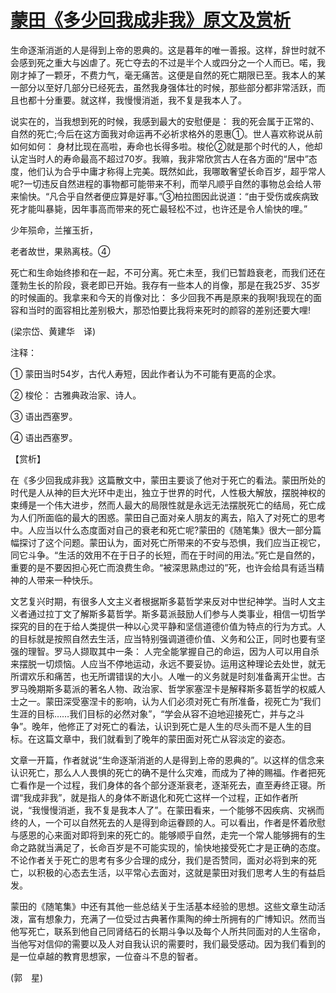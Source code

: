 # [蒙田《多少回我成非我》原文及赏析](https://www.vrrw.net/wx/12087.html)

生命逐渐消逝的人是得到上帝的恩典的。这是暮年的唯一善报。这样，辞世时就不会感到死之重大与凶虐了。死亡夺去的不过是半个人或四分之一个人而已。喏，我刚才掉了一颗牙，不费力气，毫无痛苦。这便是自然的死亡期限已至。我本人的某一部分以至好几部分已经死去，虽然我身强体壮的时候，那些部分都非常活跃，而且也都十分重要。就这样，我慢慢消逝，我不复是我本人了。

说实在的，当我想到死的时候，我感到最大的安慰便是： 我的死会属于正常的、自然的死亡;今后在这方面我对命运再不必祈求格外的恩惠①。世人喜欢称说从前如何如何： 身材比现在高啦，寿命也长得多啦。梭伦②就是那个时代的人，他却认定当时人的寿命最高不超过70岁。我嘛，我非常欣赏古人在各方面的“居中”态度，他们认为合乎中庸才称得上完美。既然如此，我哪敢奢望长命百岁，超乎常人呢?一切违反自然进程的事物都可能带来不利，而举凡顺乎自然的事物总会给人带来愉快。“凡合乎自然者便应算是好事。”③柏拉图因此说道：“由于受伤或疾病致死才能叫暴毙，因年事高而带来的死亡最轻松不过，也许还是令人愉快的哩。”

少年殒命，兰摧玉折，

老者故世，果熟离枝。④

死亡和生命始终掺和在一起，不可分离。死亡未至，我们已暂趋衰老，而我们还在蓬勃生长的阶段，衰老即已开始。我存有一些本人的肖像，那是在我25岁、35岁的时候画的。我拿来和今天的肖像对比： 多少回我不再是原来的我啊!我现在的面容和当时的面容相比差别极大，那恐怕要比我将来死时的颜容的差别还要大哩!

(梁宗岱、黄建华　译)

注释：

① 蒙田当时54岁，古代人寿短，因此作者认为不可能有更高的企求。

② 梭伦： 古雅典政治家、诗人。

③ 语出西塞罗。

④ 语出西塞罗。



【赏析】

在《多少回我成非我》这篇散文中，蒙田主要谈了他对于死亡的看法。蒙田所处的时代是人从神的巨大光环中走出，独立于世界的时代，人性极大解放，摆脱神权的束缚是一个伟大进步，然而人最大的局限性就是永远无法摆脱死亡的结局，死亡成为人们所面临的最大的困惑。蒙田自己面对亲人朋友的离去，陷入了对死亡的思考中。人应当以什么态度面对自己的衰老和死亡呢?蒙田的《随笔集》很大一部分篇幅探讨了这个问题。蒙田认为，面对死亡所带来的不安与恐惧，我们应当正视它，同它斗争。“生活的效用不在于日子的长短，而在于时间的用法。”死亡是自然的，重要的是不要因担心死亡而浪费生命。“被深思熟虑过的”死，也许会给具有适当精神的人带来一种快乐。

文艺复兴时期，有很多人文主义者根据斯多葛哲学来反对中世纪神学。当时人文主义者通过拉丁文了解斯多葛哲学。斯多葛派鼓励人们参与人类事业，相信一切哲学探究的目的在于给人类提供一种以心灵平静和坚信道德价值为特点的行为方式。人的目标就是按照自然去生活，应当特别强调道德价值、义务和公正，同时也要有坚强的理智。罗马人撷取其中一条： 人完全能掌握自己的命运，因为人可以用自杀来摆脱一切烦恼。人应当不停地运动，永远不要妥协。运用这种理论去处世，就无所谓欢乐和痛苦，也无所谓错误的大小。人唯一的义务就是时刻准备离开尘世。古罗马晚期斯多葛派的著名人物、政治家、哲学家塞涅卡是解释斯多葛哲学的权威人士之一。蒙田深受塞涅卡的影响，认为人们必须对死亡有所准备，视死亡为“我们生涯的目标……我们目标的必然对象”，“学会从容不迫地迎接死亡，并与之斗争”。晚年，他修正了对死亡的看法，认识到死亡是人生的尽头而不是人生的目标。在这篇文章中，我们就看到了晚年的蒙田面对死亡从容淡定的姿态。

文章一开篇，作者就说“生命逐渐消逝的人是得到上帝的恩典的”。以这样的信念来认识死亡，那么人人畏惧的死亡的确不是什么灾难，而成为了神的赐福。作者把死亡看作是一个过程，我们身体的各个部分逐渐衰老，逐渐死去，直至寿终正寝。所谓“我成非我”，就是指人的身体不断退化和死亡这样一个过程，正如作者所说，“我慢慢消逝，我不复是我本人了”。在蒙田看来，一个能够不因疾病、灾祸而终的人，一个可以自然死去的人是得到命运眷顾的人。可以看出，作者是怀着欣慰与感恩的心来面对即将到来的死亡的。能够顺乎自然，走完一个常人能够拥有的生命之路就当满足了，长命百岁是不可能实现的，愉快地接受死亡才是正确的态度。不论作者关于死亡的思考有多少合理的成分，我们是否赞同，面对必将到来的死亡，以积极的心态去生活，以平常心去面对，这就是蒙田对我们思考人生的有益启发。

蒙田的《随笔集》中还有其他一些总结关于生活基本经验的思想。这些文章生动活泼，富有想象力，充满了一位受过古典著作熏陶的绅士所拥有的广博知识。然而当他写死亡，联系到他自己同肾结石的长期斗争以及每个人所共同面对的人生宿命，当他写对信仰的需要以及人对自我认识的需要时，我们最受感动。因为我们看到的是一位卓越的教育思想家，一位奋斗不息的智者。

(郭　星)


